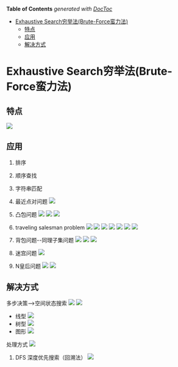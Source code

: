 <!-- START doctoc generated TOC please keep comment here to allow auto update -->
<!-- DON'T EDIT THIS SECTION, INSTEAD RE-RUN doctoc TO UPDATE -->
**Table of Contents**  *generated with [DocToc](https://github.com/thlorenz/doctoc)*

- [Exhaustive Search穷举法(Brute-Force蛮力法)](#exhaustive-search%E7%A9%B7%E4%B8%BE%E6%B3%95brute-force%E8%9B%AE%E5%8A%9B%E6%B3%95)
  - [特点](#%E7%89%B9%E7%82%B9)
  - [应用](#%E5%BA%94%E7%94%A8)
  - [解决方式](#%E8%A7%A3%E5%86%B3%E6%96%B9%E5%BC%8F)

<!-- END doctoc generated TOC please keep comment here to allow auto update -->

# Exhaustive Search穷举法(Brute-Force蛮力法)

## 特点
![](.01_Exhaustive_Attack_images/advs_n_dis.png)

## 应用
1. 排序
2. 顺序查找
3. 字符串匹配
4. 最近点对问题
![](.01_Exhaustive_Attack_images/linear_position.png)
5. 凸包问题
![](.01_Exhaustive_Attack_images/tubao.png)
![](.01_Exhaustive_Attack_images/tubao1.png)
![](.01_Exhaustive_Attack_images/tubao2.png)

6. traveling salesman problem 
![](.01_Exhaustive_Attack_images/tsp.png)
![](.01_Exhaustive_Attack_images/hamilton.png)
![](.01_Exhaustive_Attack_images/hamilton2.png)
![](.01_Exhaustive_Attack_images/bf_tsp.png)
![](.01_Exhaustive_Attack_images/bf_tsp2.png)
![](.01_Exhaustive_Attack_images/strategy_tree.png)
![](.01_Exhaustive_Attack_images/bf_tsp3.png)

7. 背包问题--同理子集问题
![](.01_Exhaustive_Attack_images/bag.png)
![](.01_Exhaustive_Attack_images/bag_bf.png)
![](.01_Exhaustive_Attack_images/knapSack_code.png)

8. 迷宫问题
![](.01_Exhaustive_Attack_images/maze.png)

9. N皇后问题
![](.01_Exhaustive_Attack_images/n_queen.png)
![](.01_Exhaustive_Attack_images/n_queen1.png)

## 解决方式
多步决策-->空间状态搜索
![](.01_Exhaustive_Attack_images/make_decision.png)
![](.01_Exhaustive_Attack_images/state_search.png)
- 线型
![](.01_Exhaustive_Attack_images/state_space.png)
- 树型
![](.01_Exhaustive_Attack_images/tree_state.png)
- 图形
![](.01_Exhaustive_Attack_images/graph_state.png)

处理方式
![](.01_Exhaustive_Attack_images/bfs_dfs.png)
1. DFS 深度优先搜索（回溯法）
![](.01_Exhaustive_Attack_images/dfs.png)